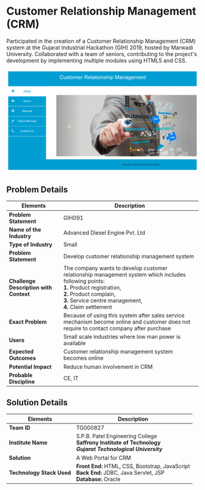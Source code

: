 # Customer Relationship Management (CRM)
Participated in the creation of a Customer Relationship Management (CRM) system at the Gujarat Industrial Hackathon (GIH) 2019, hosted by Marwadi University. Collaborated with a team of seniors, contributing to the project's development by implementing multiple modules using HTML5 and CSS.

![Screenshot](customer-relationship-management.png?raw=true)

## Problem Details
| Elements | Description |
| ----- | ----- |
| **Problem Statement** | GIH091 |
| **Name of the Industry** | Advanced Diesel Engine Pvt. Ltd |
| **Type of Industry** | Small |
| **Problem Statement** | Develop customer relationship management system |
| **Challenge Description with Context** | The company wants to develop customer relationship management system which includes following points:<br>**1.** Product registration,<br>**2.** Product complain,<br>**3.** Service centre management,<br>**4.** Claim settlement |
| **Exact Problem** | Because of using this system after sales service mechanism become online and customer does not require to contact company after purchase |
| **Users** | Small scale industries where low man power is available |
| **Expected Outcomes** | Customer relationship management system becomes online |
| **Potential Impact** | Reduce human involvement in CRM |
| **Probable Discipline** | CE, IT |

## Solution Details
| Elements | Description |
| ----- | ----- |
| **Team ID** | TG000827 |
| **Institute Name** | S.P.B. Patel Engineering College<br>**Saffrony Institute of Technology**<br>***Gujarat Technological University*** |
| **Solution** | A Web Portal for CRM |
| **Technology Stack Used** | **Front End:** HTML, CSS, Bootstrap, JavaScript<br>**Back End:** JDBC, Java Servlet, JSP<br>**Database:** Oracle |
